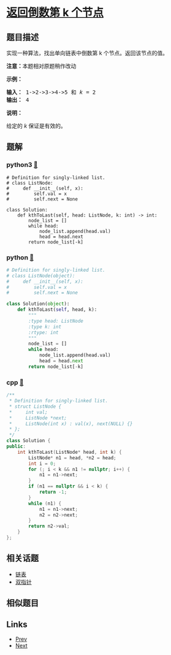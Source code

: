 
# [返回倒数第 k 个节点](https://leetcode-cn.com/problems/kth-node-from-end-of-list-lcci)

## 题目描述

<p>实现一种算法，找出单向链表中倒数第 k 个节点。返回该节点的值。</p>

<p><strong>注意：</strong>本题相对原题稍作改动</p>

<p><strong>示例：</strong></p>

<pre><strong>输入：</strong> 1-&gt;2-&gt;3-&gt;4-&gt;5 和 <em>k</em> = 2
<strong>输出： </strong>4</pre>

<p><strong>说明：</strong></p>

<p>给定的 <em>k</em>&nbsp;保证是有效的。</p>


## 题解

### python3 [🔗](kth-node-from-end-of-list-lcci.py) 
```python3
# Definition for singly-linked list.
# class ListNode:
#     def __init__(self, x):
#         self.val = x
#         self.next = None

class Solution:
    def kthToLast(self, head: ListNode, k: int) -> int:
        node_list = []
        while head:
            node_list.append(head.val)
            head = head.next
        return node_list[-k]
```
### python [🔗](kth-node-from-end-of-list-lcci.py) 
```python
# Definition for singly-linked list.
# class ListNode(object):
#     def __init__(self, x):
#         self.val = x
#         self.next = None

class Solution(object):
    def kthToLast(self, head, k):
        """
        :type head: ListNode
        :type k: int
        :rtype: int
        """
        node_list = []
        while head:
            node_list.append(head.val)
            head = head.next
        return node_list[-k]
```
### cpp [🔗](kth-node-from-end-of-list-lcci.cpp) 
```cpp
/**
 * Definition for singly-linked list.
 * struct ListNode {
 *     int val;
 *     ListNode *next;
 *     ListNode(int x) : val(x), next(NULL) {}
 * };
 */
class Solution {
public:
    int kthToLast(ListNode* head, int k) {
        ListNode* n1 = head, *n2 = head;
        int i = 0;
        for (; i < k && n1 != nullptr; i++) {
            n1 = n1->next;
        }
        if (n1 == nullptr && i < k) {
            return -1;
        }
        while (n1) {
            n1 = n1->next;
            n2 = n2->next;
        }
        return n2->val;
    }
};
```


## 相关话题

- [链表](../../tags/linked-list.md) 
- [双指针](../../tags/two-pointers.md) 


## 相似题目



## Links

- [Prev](../maximum-lcci/README.md) 
- [Next](../SLwz0R/README.md) 

